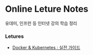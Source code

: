 # Online Leture Notes

유데미, 인프런 등 인터넷 강의 학습 정리

### Letures

- [Docker & Kubernetes : 실전 가이드](https://www.udemy.com/course/docker-kubernetes-2022/)